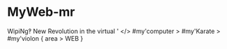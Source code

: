 # MyWeb-mr
WipiNg‽  New Revolution in the virtual ' &lt;/> #my'computer > #my'Karate > #my'violon { area > WEB }
